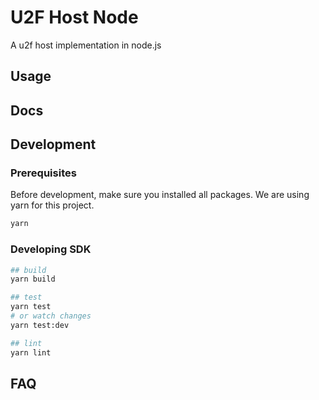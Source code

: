 U2F Host Node
=============

A u2f host implementation in node.js


## Usage

## Docs

## Development
### Prerequisites
Before development, make sure you installed all packages. We are using yarn for this project.

```bash
yarn
```

### Developing SDK
```bash
## build
yarn build

## test
yarn test
# or watch changes
yarn test:dev

## lint
yarn lint
```

## FAQ

